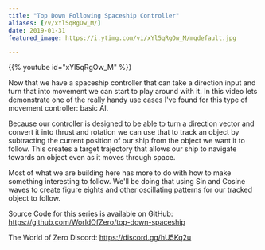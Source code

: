 ```yaml
---
title: "Top Down Following Spaceship Controller"
aliases: [/v/xYl5qRgOw_M/]
date: 2019-01-31
featured_image: https://i.ytimg.com/vi/xYl5qRgOw_M/mqdefault.jpg

---
```


{{% youtube id="xYl5qRgOw_M" %}}

Now that we have a spaceship controller that can take a direction input and turn that into movement we can start to play around with it. In this video lets demonstrate one of the really handy use cases I've found for this type of movement controller: basic AI.

Because our controller is designed to be able to turn a direction vector and convert it into thrust and rotation we can use that to track an object by subtracting the current position of our ship from the object we want it to follow. This creates a target trajectory that allows our ship to navigate towards an object even as it moves through space.

Most of what we are building here has more to do with how to make something interesting to follow. We'll be doing that using Sin and Cosine waves to create figure eights and other oscillating patterns for our tracked object to follow.

Source Code for this series is available on GitHub: https://github.com/WorldOfZero/top-down-spaceship

The World of Zero Discord: https://discord.gg/hU5Kq2u